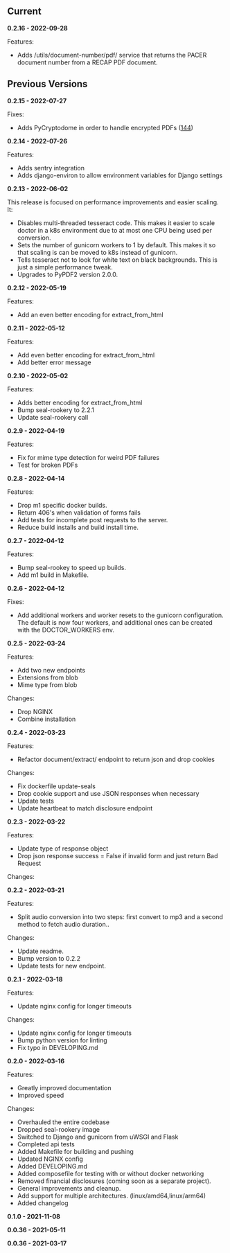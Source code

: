 ## Current

**0.2.16 - 2022-09-28**

Features:
 - Adds /utils/document-number/pdf/ service that returns the PACER document number from a RECAP PDF document.

## Previous Versions

**0.2.15 - 2022-07-27**

Fixes:
 - Adds PyCryptodome in order to handle encrypted PDFs ([144](https://github.com/freelawproject/doctor/issues/144))

**0.2.14 - 2022-07-26**

Features:
 - Adds sentry integration
 - Adds django-environ to allow environment variables for Django settings

**0.2.13 - 2022-06-02**

This release is focused on performance improvements and easier scaling. It:

 - Disables multi-threaded tesseract code. This makes it easier to scale doctor in a k8s environment due to at most one CPU being used per conversion.
 - Sets the number of gunicorn workers to 1 by default. This makes it so that scaling is can be moved to k8s instead of gunicorn.
 - Tells tesseract not to look for white text on black backgrounds. This is just a simple performance tweak.
 - Upgrades to PyPDF2 version 2.0.0.

**0.2.12 - 2022-05-19**

Features:
 - Add an even better encoding for extract_from_html

**0.2.11 - 2022-05-12**

Features:
 - Add even better encoding for extract_from_html
 - Add better error message

**0.2.10 - 2022-05-02**

Features:
 - Adds better encoding for extract_from_html
 - Bump seal-rookery to 2.2.1
 - Update seal-rookery call

**0.2.9 - 2022-04-19**

Features:
 - Fix for mime type detection for weird PDF failures
 - Test for broken PDFs

**0.2.8 - 2022-04-14**

Features:
 - Drop m1 specific docker builds.
 - Return 406's when validation of forms fails
 - Add tests for incomplete post requests to the server.
 - Reduce build installs and build install time.

**0.2.7 - 2022-04-12**

Features:
 - Bump seal-rookey to speed up builds.
 - Add m1 build in Makefile.

**0.2.6 - 2022-04-12**

Fixes:
 - Add additional workers and worker resets to the gunicorn configuration. The
   default is now four workers, and additional ones can be created with the
   DOCTOR_WORKERS env.

**0.2.5 - 2022-03-24**

Features:
 - Add two new endpoints
 - Extensions from blob
 - Mime type from blob

Changes:
 - Drop NGINX
 - Combine installation


**0.2.4 - 2022-03-23**

Features:
 - Refactor document/extract/ endpoint to return json and drop cookies

Changes:
 - Fix dockerfile update-seals
 - Drop cookie support and use JSON responses when necessary
 - Update tests
 - Update heartbeat to match disclosure endpoint

**0.2.3 - 2022-03-22**

Features:
 - Update type of response object
 - Drop json response success = False if invalid form and just return Bad Request

Changes:


**0.2.2 - 2022-03-21**

Features:
 - Split audio conversion into two steps: first convert to mp3
   and a second method to fetch audio duration..

Changes:
 - Update readme.
 - Bump version to 0.2.2
 - Update tests for new endpoint.


**0.2.1 - 2022-03-18**

Features:
 - Update nginx config for longer timeouts

Changes:
 - Update nginx config for longer timeouts
 - Bump python version for linting
 - Fix typo in DEVELOPING.md

**0.2.0 - 2022-03-16**

Features:
 - Greatly improved documentation
 - Improved speed

Changes:
 - Overhauled the entire codebase
 - Dropped seal-rookery image
 - Switched to Django and gunicorn from uWSGI and Flask
 - Completed api tests
 - Added Makefile for building and pushing
 - Updated NGINX config
 - Added DEVELOPING.md
 - Added composefile for testing with or without docker networking
 - Removed financial disclosures (coming soon as a separate project).
 - General improvements and cleanup.
 - Add support for multiple architectures. (linux/amd64,linux/arm64)
 - Added changelog


**0.1.0 - 2021-11-08**


**0.0.36 - 2021-05-11**


**0.0.36 - 2021-03-17**

